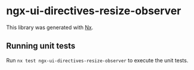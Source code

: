 # ngx-ui-directives-resize-observer

This library was generated with [Nx](https://nx.dev).

## Running unit tests

Run `nx test ngx-ui-directives-resize-observer` to execute the unit tests.
